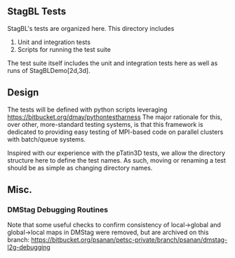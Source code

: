 StagBL Tests
------------

StagBL's tests are organized here. This directory includes

1. Unit and integration tests
2. Scripts for running the test suite

The test suite itself includes the unit and integration tests here as well as runs of StagBLDemo[2d,3d].

## Design

The tests will be defined with python scripts leveraging https://bitbucket.org/dmay/pythontestharness
The major rationale for this, over other, more-standard testing systems, is that this framework
is dedicated to providing easy testing of MPI-based code on parallel clusters with batch/queue systems.

Inspired with our experience with the pTatin3D tests, we allow the directory structure here
to define the test names. As such, moving or renaming a test should be as simple as changing
directory names.

## Misc.

### DMStag Debugging Routines
Note that some useful checks to confirm consistency of local->global and global->local maps in DMStag were removed,
but are archived on this branch:
https://bitbucket.org/psanan/petsc-private/branch/psanan/dmstag-l2g-debugging
